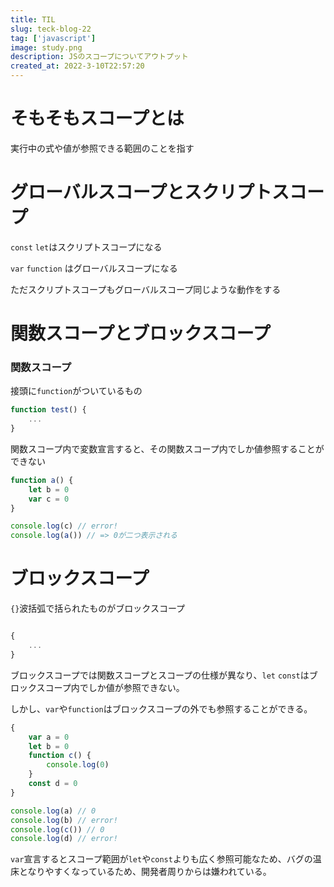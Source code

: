 ```yaml
---
title: TIL
slug: teck-blog-22
tag: ['javascript']
image: study.png
description: JSのスコープについてアウトプット
created_at: 2022-3-10T22:57:20
---
```


# そもそもスコープとは
実行中の式や値が参照できる範囲のことを指す

# グローバルスコープとスクリプトスコープ

`const` `let`はスクリプトスコープになる

`var` `function` はグローバルスコープになる

ただスクリプトスコープもグローバルスコープ同じような動作をする

# 関数スコープとブロックスコープ

### 関数スコープ
接頭に`function`がついているもの

```js
function test() {
	...
}
```

関数スコープ内で変数宣言すると、その関数スコープ内でしか値参照することができない

```js
function a() {
	let b = 0
	var c = 0
}

console.log(c) // error!
console.log(a()) // => 0が二つ表示される
```

# ブロックスコープ

`{}`波括弧で括られたものがブロックスコープ

```js

{
	...
}

```

ブロックスコープでは関数スコープとスコープの仕様が異なり、`let` `const`はブロックスコープ内でしか値が参照できない。

しかし、`var`や`function`はブロックスコープの外でも参照することができる。

```js
{
	var a = 0
	let b = 0
	function c() {
		console.log(0)
	}
	const d = 0
}

console.log(a) // 0
console.log(b) // error!
console.log(c()) // 0
console.log(d) // error!
```

`var`宣言するとスコープ範囲が`let`や`const`よりも広く参照可能なため、バグの温床となりやすくなっているため、開発者周りからは嫌われている。